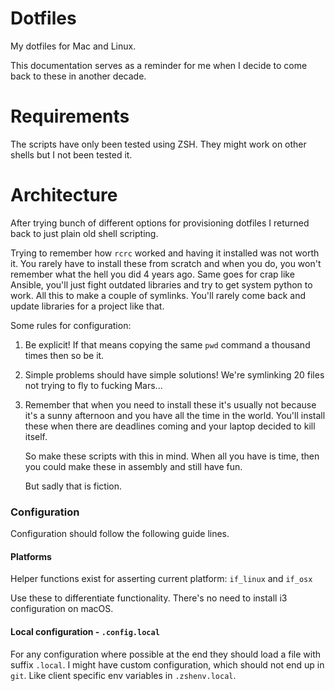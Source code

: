 # Dotfiles

My dotfiles for Mac and Linux.

This documentation serves as a reminder for me when I decide to come back to
these in another decade.

# Requirements

The scripts have only been tested using ZSH. They might work on other shells but I not
been tested it.

# Architecture

After trying bunch of different options for provisioning
dotfiles I returned back to just plain old shell scripting.

Trying to remember how `rcrc` worked and having it installed
was not worth it. You rarely have to install these from scratch
and when you do, you won't remember what the hell you did 4
years ago. Same goes for crap like Ansible, you'll just fight
outdated libraries and try to get system python to work. All
this to make a couple of symlinks. You'll rarely come back and
update libraries for a project like that.

Some rules for configuration:

1. Be explicit! If that means copying the same `pwd` command a thousand times
   then so be it.

2. Simple problems should have simple solutions! We're symlinking 20 files not
   trying to fly to fucking Mars...

4. Remember that when you need to install these it's usually not because
   it's a sunny afternoon and you have all the time in the world. You'll
   install these when there are deadlines coming and your laptop decided
   to kill itself.

   So make these scripts with this in mind. When all you have is time, then
   you could make these in assembly and still have fun.

   But sadly that is fiction.

### Configuration

Configuration should follow the following guide lines.

#### Platforms

Helper functions exist for asserting current platform: `if_linux` and `if_osx`

Use these to differentiate functionality. There's no need to install i3 configuration
on macOS.

#### Local configuration - `.config.local`

For any configuration where possible at the end they should load a file with
suffix `.local`. I might have custom configuration, which should not end up in
`git`. Like client specific env variables in `.zshenv.local`.
